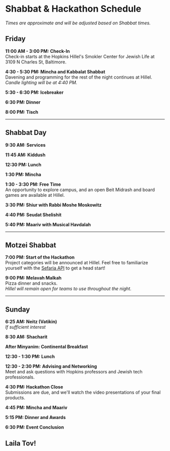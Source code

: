# Shabbat & Hackathon Schedule

*Times are approximate and will be adjusted based on Shabbat times.*

## Friday

**11:00 AM - 3:00 PM: Check-In**  
Check-in starts at the Hopkins Hillel's Smokler Center for Jewish Life at 3109 N Charles St, Baltimore.

**4:30 - 5:30 PM: Mincha and Kabbalat Shabbat**  
Davening and programming for the rest of the night continues at Hillel.  
*Candle lighting will be at 4:40 PM.*

**5:30 - 6:30 PM: Icebreaker**

**6:30 PM: Dinner**

**8:00 PM: Tisch**

---

## Shabbat Day

**9:30 AM: Services**

**11:45 AM: Kiddush**

**12:30 PM: Lunch**

**1:30 PM: Mincha**

**1:30 - 3:30 PM: Free Time**  
An opportunity to explore campus, and an open Beit Midrash and board games are available at Hillel.

**3:30 PM: Shiur with Rabbi Moshe Moskowitz**

**4:40 PM: Seudat Shelishit**

**5:40 PM: Maariv with Musical Havdalah**

---

## Motzei Shabbat

**7:00 PM: Start of the Hackathon**  
Project categories will be announced at Hillel. Feel free to familiarize yourself with the [Sefaria API](https://developers.sefaria.org/reference/getting-started) to get a head start!

**9:00 PM: Melavah Malkah**  
Pizza dinner and snacks.  
*Hillel will remain open for teams to use throughout the night.*

---

## Sunday

**6:25 AM: Neitz (Vatikin)**  
*If sufficient interest*

**8:30 AM: Shacharit**

**After Minyanim: Continental Breakfast**

**12:30 - 1:30 PM: Lunch**

**12:30 - 2:30 PM: Advising and Networking**  
Meet and ask questions with Hopkins professors and Jewish tech professionals.

**4:30 PM: Hackathon Close**  
Submissions are due, and we'll watch the video presentations of your final products.

**4:45 PM: Mincha and Maariv**

**5:15 PM: Dinner and Awards**

**6:30 PM: Event Conclusion**

## **Laila Tov!**
